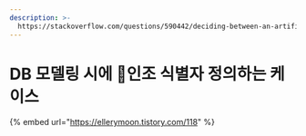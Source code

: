 ```yaml
---
description: >-
  https://stackoverflow.com/questions/590442/deciding-between-an-artificial-primary-key-and-a-natural-key-for-a-products-tabl
---
```


# DB 모델링 시에 인조 식별자 정의하는 케이스

{% embed url="https://ellerymoon.tistory.com/118" %}

